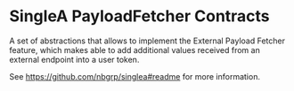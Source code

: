 # SingleA PayloadFetcher Contracts

A set of abstractions that allows to implement the External Payload Fetcher feature, which makes
able to add additional values received from an external endpoint into a user token.

See https://github.com/nbgrp/singlea#readme for more information.
